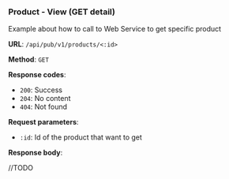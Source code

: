### Product - View (GET detail)

Example about how to call to Web Service to get specific product

**URL**: `/api/pub/v1/products/<:id>`

**Method**: `GET`

**Response codes**: 
* `200`: Success
* `204`: No content
* `404`: Not found
  
**Request parameters**:
* `:id`: Id of the product that want to get 
  
**Response body**:

//TODO 


